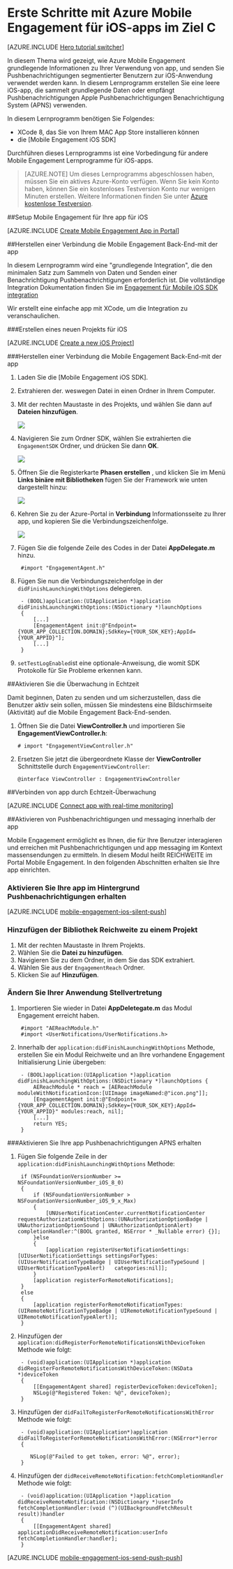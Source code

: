<properties
    pageTitle="Erste Schritte mit Azure Mobile Engagement für iOS in Ziel C | Microsoft Azure"
    description="Informationen Sie zur Verwendung von Azure Mobile Engagement mit Analytics und Pushbenachrichtigungen Benachrichtigungen für iOS-apps."
    services="mobile-engagement"
    documentationCenter="mobile"
    authors="piyushjo"
    manager="erikre"
    editor="" />

<tags
    ms.service="mobile-engagement"
    ms.workload="mobile"
    ms.tgt_pltfrm="mobile-ios"
    ms.devlang="objective-c"
    ms.topic="hero-article"
    ms.date="10/05/2016"
    ms.author="piyushjo" />

# <a name="get-started-with-azure-mobile-engagement-for-ios-apps-in-objective-c"></a>Erste Schritte mit Azure Mobile Engagement für iOS-apps im Ziel C

[AZURE.INCLUDE [Hero tutorial switcher](../../includes/mobile-engagement-hero-tutorial-switcher.md)]

In diesem Thema wird gezeigt, wie Azure Mobile Engagement grundlegende Informationen zu Ihrer Verwendung von app, und senden Sie Pushbenachrichtigungen segmentierter Benutzern zur iOS-Anwendung verwendet werden kann.
In diesem Lernprogramm erstellen Sie eine leere iOS-app, die sammelt grundlegende Daten oder empfängt Pushbenachrichtigungen Apple Pushbenachrichtigungen Benachrichtigung System (APNS) verwenden.

In diesem Lernprogramm benötigen Sie Folgendes:

+ XCode 8, das Sie von Ihrem MAC App Store installieren können
+ die [Mobile Engagement iOS SDK]

Durchführen dieses Lernprogramms ist eine Vorbedingung für andere Mobile Engagement Lernprogramme für iOS-apps.

> [AZURE.NOTE] Um dieses Lernprogramms abgeschlossen haben, müssen Sie ein aktives Azure-Konto verfügen. Wenn Sie kein Konto haben, können Sie ein kostenloses Testversion Konto nur wenigen Minuten erstellen. Weitere Informationen finden Sie unter [Azure kostenlose Testversion](https://azure.microsoft.com/pricing/free-trial/?WT.mc_id=A0E0E5C02&amp;returnurl=http%3A%2F%2Fazure.microsoft.com%2Fen-us%2Fdocumentation%2Farticles%2Fmobile-engagement-ios-get-started).

##<a id="setup-azme"></a>Setup Mobile Engagement für Ihre app für iOS

[AZURE.INCLUDE [Create Mobile Engagement App in Portal](../../includes/mobile-engagement-create-app-in-portal-new.md)]

##<a id="connecting-app"></a>Herstellen einer Verbindung die Mobile Engagement Back-End-mit der app

In diesem Lernprogramm wird eine "grundlegende Integration", die den minimalen Satz zum Sammeln von Daten und Senden einer Benachrichtigung Pushbenachrichtigungen erforderlich ist. Die vollständige Integration Dokumentation finden Sie im [Engagement für Mobile iOS SDK integration](mobile-engagement-ios-sdk-overview.md)

Wir erstellt eine einfache app mit XCode, um die Integration zu veranschaulichen.

###<a name="create-a-new-ios-project"></a>Erstellen eines neuen Projekts für iOS

[AZURE.INCLUDE [Create a new iOS Project](../../includes/mobile-engagement-create-new-ios-app.md)]

###<a name="connect-your-app-to-the-mobile-engagement-backend"></a>Herstellen einer Verbindung die Mobile Engagement Back-End-mit der app

1. Laden Sie die [Mobile Engagement iOS SDK].
2. Extrahieren der. weswegen Datei in einen Ordner in Ihrem Computer.
3. Mit der rechten Maustaste in des Projekts, und wählen Sie dann auf **Dateien hinzufügen**.

    ![][1]

4. Navigieren Sie zum Ordner SDK, wählen Sie extrahierten die `EngagementSDK` Ordner, und drücken Sie dann **OK**.

    ![][2]

5. Öffnen Sie die Registerkarte **Phasen erstellen** , und klicken Sie im Menü **Links binäre mit Bibliotheken** fügen Sie der Framework wie unten dargestellt hinzu:

    ![][3]

6. Kehren Sie zu der Azure-Portal in **Verbindung** Informationsseite zu Ihrer app, und kopieren Sie die Verbindungszeichenfolge.

    ![][4]

7. Fügen Sie die folgende Zeile des Codes in der Datei **AppDelegate.m** hinzu.

        #import "EngagementAgent.h"

8. Fügen Sie nun die Verbindungszeichenfolge in der `didFinishLaunchingWithOptions` delegieren.

        - (BOOL)application:(UIApplication *)application didFinishLaunchingWithOptions:(NSDictionary *)launchOptions
        {
            [...]   
            [EngagementAgent init:@"Endpoint={YOUR_APP_COLLECTION.DOMAIN};SdkKey={YOUR_SDK_KEY};AppId={YOUR_APPID}"];
            [...]
        }

9. `setTestLogEnabled`ist eine optionale-Anweisung, die womit SDK Protokolle für Sie Probleme erkennen kann. 

##<a id="monitor"></a>Aktivieren Sie die Überwachung in Echtzeit

Damit beginnen, Daten zu senden und um sicherzustellen, dass die Benutzer aktiv sein sollen, müssen Sie mindestens eine Bildschirmseite (Aktivität) auf die Mobile Engagement Back-End-senden.

1. Öffnen Sie die Datei **ViewController.h** und importieren Sie **EngagementViewController.h**:

    `# import "EngagementViewController.h"`

2. Ersetzen Sie jetzt die übergeordnete Klasse der **ViewController** Schnittstelle durch `EngagementViewController`:

    `@interface ViewController : EngagementViewController`

##<a id="monitor"></a>Verbinden von app durch Echtzeit-Überwachung

[AZURE.INCLUDE [Connect app with real-time monitoring](../../includes/mobile-engagement-connect-app-with-monitor.md)]

##<a id="integrate-push"></a>Aktivieren von Pushbenachrichtigungen und messaging innerhalb der app

Mobile Engagement ermöglicht es Ihnen, die für Ihre Benutzer interagieren und erreichen mit Pushbenachrichtigungen und app messaging im Kontext massensendungen zu ermitteln. In diesem Modul heißt REICHWEITE im Portal Mobile Engagement.
In den folgenden Abschnitten erhalten sie Ihre app einrichten.

### <a name="enable-your-app-to-receive-silent-push-notifications"></a>Aktivieren Sie Ihre app im Hintergrund Pushbenachrichtigungen erhalten

[AZURE.INCLUDE [mobile-engagement-ios-silent-push](../../includes/mobile-engagement-ios-silent-push.md)]  

### <a name="add-the-reach-library-to-your-project"></a>Hinzufügen der Bibliothek Reichweite zu einem Projekt

1. Mit der rechten Maustaste in Ihrem Projekts.
2. Wählen Sie die **Datei zu hinzufügen**.
3. Navigieren Sie zu dem Ordner, in dem Sie das SDK extrahiert.
4. Wählen Sie aus der `EngagementReach` Ordner.
5. Klicken Sie auf **Hinzufügen**.

### <a name="modify-your-application-delegate"></a>Ändern Sie Ihrer Anwendung Stellvertretung

1. Importieren Sie wieder in Datei **AppDeletegate.m** das Modul Engagement erreicht haben.

        #import "AEReachModule.h"
        #import <UserNotifications/UserNotifications.h>

2. Innerhalb der `application:didFinishLaunchingWithOptions` Methode, erstellen Sie ein Modul Reichweite und an Ihre vorhandene Engagement Initialisierung Linie übergeben:

        - (BOOL)application:(UIApplication *)application didFinishLaunchingWithOptions:(NSDictionary *)launchOptions {
            AEReachModule * reach = [AEReachModule moduleWithNotificationIcon:[UIImage imageNamed:@"icon.png"]];
            [EngagementAgent init:@"Endpoint={YOUR_APP_COLLECTION.DOMAIN};SdkKey={YOUR_SDK_KEY};AppId={YOUR_APPID}" modules:reach, nil];
            [...]
            return YES;
        }

###<a name="enable-your-app-to-receive-apns-push-notifications"></a>Aktivieren Sie Ihre app Pushbenachrichtigungen APNS erhalten

1. Fügen Sie folgende Zeile in der `application:didFinishLaunchingWithOptions` Methode:

        if (NSFoundationVersionNumber >= NSFoundationVersionNumber_iOS_8_0)
        {
            if (NSFoundationVersionNumber > NSFoundationVersionNumber_iOS_9_x_Max)
            {
                [UNUserNotificationCenter.currentNotificationCenter requestAuthorizationWithOptions:(UNAuthorizationOptionBadge | UNAuthorizationOptionSound | UNAuthorizationOptionAlert) completionHandler:^(BOOL granted, NSError * _Nullable error) {}];
            }else
            {
                [application registerUserNotificationSettings:[UIUserNotificationSettings settingsForTypes:(UIUserNotificationTypeBadge | UIUserNotificationTypeSound | UIUserNotificationTypeAlert)   categories:nil]];
            }
            [application registerForRemoteNotifications];
        }
        else
        {
            [application registerForRemoteNotificationTypes:(UIRemoteNotificationTypeBadge | UIRemoteNotificationTypeSound | UIRemoteNotificationTypeAlert)];
        }

2. Hinzufügen der `application:didRegisterForRemoteNotificationsWithDeviceToken` Methode wie folgt:

        - (void)application:(UIApplication *)application didRegisterForRemoteNotificationsWithDeviceToken:(NSData *)deviceToken
        {
            [[EngagementAgent shared] registerDeviceToken:deviceToken];
            NSLog(@"Registered Token: %@", deviceToken);
        }

3. Hinzufügen der `didFailToRegisterForRemoteNotificationsWithError` Methode wie folgt:

        - (void)application:(UIApplication*)application didFailToRegisterForRemoteNotificationsWithError:(NSError*)error
        {
           
           NSLog(@"Failed to get token, error: %@", error);
        }

4. Hinzufügen der `didReceiveRemoteNotification:fetchCompletionHandler` Methode wie folgt:

        - (void)application:(UIApplication *)application didReceiveRemoteNotification:(NSDictionary *)userInfo fetchCompletionHandler:(void (^)(UIBackgroundFetchResult result))handler
        {
            [[EngagementAgent shared] applicationDidReceiveRemoteNotification:userInfo fetchCompletionHandler:handler];
        }

[AZURE.INCLUDE [mobile-engagement-ios-send-push-push](../../includes/mobile-engagement-ios-send-push.md)]

<!-- URLs. -->
[Engagement für Mobile iOS SDK]: http://aka.ms/qk2rnj

<!-- Images. -->
[1]: ./media/mobile-engagement-ios-get-started/xcode-add-files.png
[2]: ./media/mobile-engagement-ios-get-started/xcode-select-engagement-sdk.png
[3]: ./media/mobile-engagement-ios-get-started/xcode-build-phases.png
[4]: ./media/mobile-engagement-ios-get-started/app-connection-info-page.png

